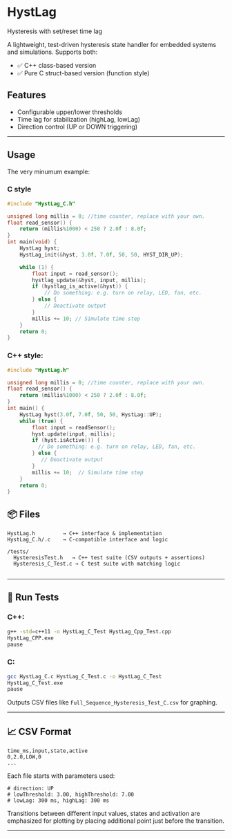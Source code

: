 # HystLag
Hysteresis with set/reset time lag

A lightweight, test-driven hysteresis state handler for embedded systems and simulations.
Supports both:
- ✅ C++ class-based version
- ✅ Pure C struct-based version (function style)

## Features
- Configurable upper/lower thresholds
- Time lag for stabilization (highLag, lowLag)
- Direction control (UP or DOWN triggering)
---
## Usage

The very minumum example:
### C style
```C
#include "HystLag_C.h"

unsigned long millis = 0; //time counter, replace with your own.
float read_sensor() {
    return (millis%1000) < 250 ? 2.0f : 8.0f;
}
int main(void) {
    HystLag hyst;
    HystLag_init(&hyst, 3.0f, 7.0f, 50, 50, HYST_DIR_UP);

    while (1) {
        float input = read_sensor();
        hystlag_update(&hyst, input, millis);
        if (hystlag_is_active(&hyst)) {
            // Do something: e.g. turn on relay, LED, fan, etc.
        } else {
            // Deactivate output
        }
        millis += 10; // Simulate time step 
    }
    return 0;
}
```
### C++ style:
```Cpp
#include "HystLag.h"

unsigned long millis = 0; //time counter, replace with your own.
float read_sensor() {
    return (millis%1000) < 250 ? 2.0f : 8.0f;
}
int main() {
    HystLag hyst(3.0f, 7.0f, 50, 50, HystLag::UP);
    while (true) {
        float input = readSensor();
        hyst.update(input, millis);
        if (hyst.isActive()) {
          // Do something: e.g. turn on relay, LED, fan, etc.
        } else {
           // Deactivate output
        }
        millis += 10;  // Simulate time step 
    }
    return 0;
}
```
## 📦 Files

```text
HystLag.h         → C++ interface & implementation
HystLag_C.h/.c    → C-compatible interface and logic

/tests/
  HysteresisTest.h   → C++ test suite (CSV outputs + assertions)
  Hysteresis_C_Test.c → C test suite with matching logic
 
```

---

## 🧪 Run Tests

### C++:
```bash
g++ -std=c++11 -o HystLag_C_Test HystLag_Cpp_Test.cpp
HystLag_CPP.exe
pause 
```

### C:
```bash
gcc HystLag_C.c HystLag_C_Test.c -o HystLag_C_Test
HystLag_C_Test.exe
pause
```

Outputs CSV files like `Full_Sequence_Hysteresis_Test_C.csv` for graphing.

---

## 📈 CSV Format
```
time_ms,input,state,active
0,2.0,LOW,0
...
```

Each file starts with parameters used:
```
# direction: UP
# lowThreshold: 3.00, highThreshold: 7.00
# lowLag: 300 ms, highLag: 300 ms
```
Transitions between different input values, states and activation are emphasized for plotting by placing additional point just before the transition.

---

